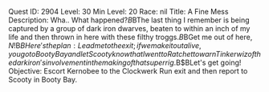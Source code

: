 Quest ID: 2904
Level: 30
Min Level: 20
Race: nil
Title: A Fine Mess
Description: <Kernobee groans.> Wha.. What happened?$B$BThe last thing I remember is being captured by a group of dark iron dwarves, beaten to within an inch of my life and then thrown in here with these filthy troggs.$B$BGet me out of here, $N!$B$BHere's the plan: Lead me to the exit; if we make it out alive, you go to Booty Bay and let Scooty know that I went to Ratchet to warn Tinkerwiz of the dark iron's involvement in the making of that super rig.$B$BLet's get going!
Objective: Escort Kernobee to the Clockwerk Run exit and then report to Scooty in Booty Bay.
